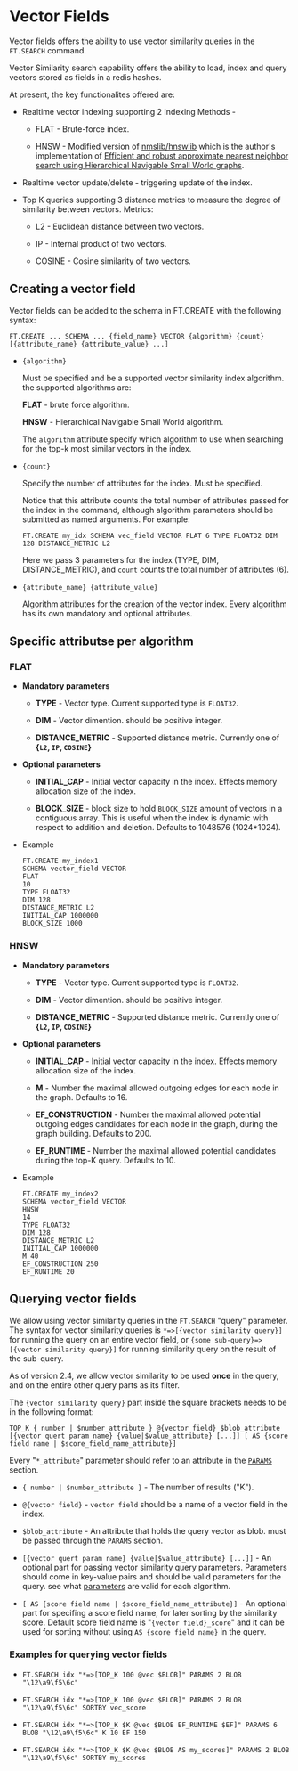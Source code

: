 # Vector Fields

Vector fields offers the ability to use vector similarity queries in the `FT.SEARCH` command.

Vector Similarity search capability offers the ability to load, index and query vectors stored as fields in a redis hashes. 

At present, the key functionalites offered are:

* Realtime vector indexing supporting 2 Indexing Methods -

    * FLAT - Brute-force index.

    * HNSW - Modified version of [nmslib/hnswlib](https://github.com/nmslib/hnswlib) which is the author's implementation of [Efficient and robust approximate nearest neighbor search using Hierarchical Navigable Small World graphs](https://arxiv.org/ftp/arxiv/papers/1603/1603.09320.pdf).

* Realtime vector update/delete - triggering update of the index.

* Top K queries supporting 3 distance metrics to measure the degree of similarity between vectors. Metrics:

    * L2 - Euclidean distance between two vectors.

    * IP - Internal product of two vectors.

    * COSINE - Cosine similarity of two vectors.

## Creating a vector field

Vector fields can be added to the schema in FT.CREATE with the following syntax:

```
FT.CREATE ... SCHEMA ... {field_name} VECTOR {algorithm} {count} [{attribute_name} {attribute_value} ...]
```

* `{algorithm}`

    Must be specified and be a supported vector similarity index algorithm. the supported algorithms are:

    **FLAT** - brute force algorithm.

    **HNSW** - Hierarchical Navigable Small World algorithm.

    The `algorithm` attribute specify which algorithm to use when searching for the top-k most similar vectors in the index.

* `{count}`

    Specify the number of attributes for the index. Must be specified.

    Notice that this attribute counts the total number of attributes passed for the index in the command,
    although algorithm parameters should be submitted as named arguments. For example:

    ```
    FT.CREATE my_idx SCHEMA vec_field VECTOR FLAT 6 TYPE FLOAT32 DIM 128 DISTANCE_METRIC L2
    ```

    Here we pass 3 parameters for the index (TYPE, DIM, DISTANCE_METRIC), and `count` counts the total number of attributes (6).

* `{attribute_name} {attribute_value}`

    Algorithm attributes for the creation of the vector index. Every algorithm has its own mandatory and optional attributes.

## Specific attributse per algorithm

### FLAT

* **Mandatory parameters**

    * **TYPE** - 
        Vector type. Current supported type is `FLOAT32`.
    
    * **DIM** - 
        Vector dimention. should be positive integer.
    
    * **DISTANCE_METRIC** - 
        Supported distance metric. Currently one of **{`L2`, `IP`, `COSINE`}**

* **Optional parameters**

    * **INITIAL_CAP** - 
        Initial vector capacity in the index. Effects memory allocation size of the index.

    * **BLOCK_SIZE** - 
        block size to hold `BLOCK_SIZE` amount of vectors in a contiguous array.
        This is useful when the index is dynamic with respect to addition and deletion.
        Defaults to 1048576 (1024*1024).

* Example

    ```
    FT.CREATE my_index1 
    SCHEMA vector_field VECTOR 
    FLAT 
    10 
    TYPE FLOAT32 
    DIM 128 
    DISTANCE_METRIC L2 
    INITIAL_CAP 1000000 
    BLOCK_SIZE 1000
    ```

### HNSW

* **Mandatory parameters**

    * **TYPE** - 
        Vector type. Current supported type is `FLOAT32`.
    
    * **DIM** - 
        Vector dimention. should be positive integer.
    
    * **DISTANCE_METRIC** - 
        Supported distance metric. Currently one of **{`L2`, `IP`, `COSINE`}**

* **Optional parameters**

    * **INITIAL_CAP** - 
        Initial vector capacity in the index. Effects memory allocation size of the index.

    * **M** - 
        Number the maximal allowed outgoing edges for each node in the graph. Defaults to 16.

    * **EF_CONSTRUCTION** - 
        Number the maximal allowed potential outgoing edges candidates for each node in the graph, during the graph building. Defaults to 200.

    * **EF_RUNTIME** - 
        Number the maximal allowed potential candidates during the top-K query. Defaults to 10.

* Example

    ```
    FT.CREATE my_index2 
    SCHEMA vector_field VECTOR 
    HNSW 
    14 
    TYPE FLOAT32 
    DIM 128 
    DISTANCE_METRIC L2 
    INITIAL_CAP 1000000 
    M 40 
    EF_CONSTRUCTION 250 
    EF_RUNTIME 20
    ```

## Querying vector fields

We allow using vector similarity queries in the `FT.SEARCH` "query" parameter. The syntax for vector similarity queries is `*=>[{vector similarity query}]` for running the query on an entire vector field, or `{some sub-query}=>[{vector similarity query}]` for running similarity query on the result of the sub-query.

As of version 2.4, we allow vector similarity to be used **once** in the query, and on the entire other query parts as its filter.

The `{vector similarity query}` part inside the square brackets needs to be in the following format:

    TOP_K { number | $number_attribute } @{vector field} $blob_attribute [{vector quert param name} {value|$value_attribute} [...]] [ AS {score field name | $score_field_name_attribute}]

Every "`*_attribute`" parameter should refer to an attribute in the [`PARAMS`](Commands.md#ftsearch) section.

*   `{ number | $number_attribute }` - The number of results ("K").

*   `@{vector field}` - `vector field` should be a name of a vector field in the index.

*   `$blob_attribute` - An attribute that holds the query vector as blob. must be passed through the `PARAMS` section.

*   `[{vector quert param name} {value|$value_attribute} [...]]` - An optional part for passing vector similarity query parameters. Parameters should come in key-value pairs and should be valid parameters for the query. see what [parameters](Vectors.md#specific_attributse_per_algorithm) are valid for each algorithm.

*   `[ AS {score field name | $score_field_name_attribute}]` - An optional part for specifing a score field name, for later sorting by the similarity score. Default score field name is "`{vector field}_score`" and it can be used for sorting without using `AS {score field name}` in the query.

### Examples for querying vector fields

*   ```
    FT.SEARCH idx "*=>[TOP_K 100 @vec $BLOB]" PARAMS 2 BLOB "\12\a9\f5\6c"
    ```

*   ```
    FT.SEARCH idx "*=>[TOP_K 100 @vec $BLOB]" PARAMS 2 BLOB "\12\a9\f5\6c" SORTBY vec_score
    ```

*   ```
    FT.SEARCH idx "*=>[TOP_K $K @vec $BLOB EF_RUNTIME $EF]" PARAMS 6 BLOB "\12\a9\f5\6c" K 10 EF 150
    ```

*   ```
    FT.SEARCH idx "*=>[TOP_K $K @vec $BLOB AS my_scores]" PARAMS 2 BLOB "\12\a9\f5\6c" SORTBY my_scores
    ```

